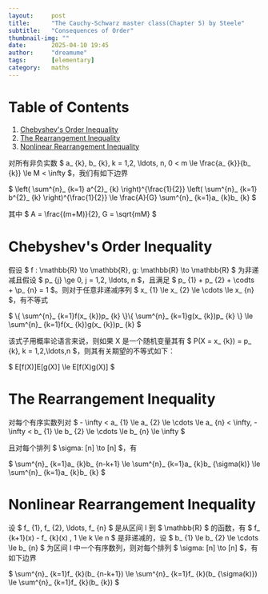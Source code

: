 ```yaml
---
layout:     post
title:      "The Cauchy-Schwarz master class(Chapter 5) by Steele"
subtitle:   "Consequences of Order"
thumbnail-img: ""
date:       2025-04-10 19:45
author:     "dreamume"
tags: 		[elementary]
category:   maths
---
```

<head>
    <script src="https://cdn.mathjax.org/mathjax/latest/MathJax.js?config=TeX-AMS-MML_HTMLorMML" type="text/javascript"></script>
    <script type="text/x-mathjax-config">
        MathJax.Hub.Config({
            tex2jax: {
            skipTags: ['script', 'noscript', 'style', 'textarea', 'pre'],
            inlineMath: [['$','$']]
            }
        });
    </script>
</head>

# Table of Contents

1.  [Chebyshev's Order Inequality](#org7b05037)
2.  [The Rearrangement Inequality](#orgae7df62)
3.  [Nonlinear Rearrangement Inequality](#org4763c78)

对所有非负实数 $ a_ {k}, b_ {k}, k = 1,2, \\ldots, n, 0 < m \\le \\frac{a_ {k}}{b_ {k}} \\le M < \\infty $，我们有如下边界

$ \\left( \\sum^{n}_ {k=1} a^{2}_ {k} \\right)^{\\frac{1}{2}} \\left( \\sum^{n}_ {k=1} b^{2}_ {k} \\right)^{\\frac{1}{2}} \\le \\frac{A}{G} \\sum^{n}_ {k=1}a_ {k}b_ {k} $

其中 $ A = \\frac{(m+M)}{2}, G = \\sqrt{mM} $


<a id="org7b05037"></a>

# Chebyshev's Order Inequality

假设 $ f : \\mathbb{R} \\to \\mathbb{R}, g: \\mathbb{R} \\to \\mathbb{R} $ 为非递减且假设 $ p_ {j} \\ge 0, j = 1,2, \\ldots, n $，且满足 $ p_ {1} + p_ {2} + \\codts + \\p_ {n} = 1 $。则对于任意非递减序列 $ x_ {1} \\le x_ {2} \\le \\cdots \\le x_ {n} $，有不等式

$ \\{ \\sum^{n}_ {k=1}f(x_ {k})p_ {k} \\}\\{ \\sum^{n}_ {k=1}g(x_ {k})p_ {k} \\} \\le \\sum^{n}_ {k=1}f(x_ {k})g(x_ {k})p_ {k} $

该式子用概率论语言来说，则如果 X 是一个随机变量其有 $ P(X = x_ {k}) = p_ {k}, k = 1,2,\\ldots,n $，则其有关期望的不等式如下：

$ E[f(X)]E[g(X)] \\le E[f(X)g(X)] $


<a id="orgae7df62"></a>

# The Rearrangement Inequality

对每个有序实数列对 $ - \\infty < a_ {1} \\le a_ {2} \\le \\cdots \\le a_ {n} < \\infty, - \\infty < b_ {1} \\le b_ {2} \\le \\cdots \\le b_ {n} \\le \\infty $

且对每个排列 $ \\sigma: [n] \\to [n] $，有

$ \\sum^{n}_ {k=1}a_ {k}b_ {n-k+1} \\le \\sum^{n}_ {k=1}a_ {k}b_ {\\sigma(k)} \\le \\sum^{n}_ {k=1}a_ {k}b_ {k} $


<a id="org4763c78"></a>

# Nonlinear Rearrangement Inequality

设 $ f_ {1}, f_ {2}, \\ldots, f_ {n} $ 是从区间 I 到 $ \\mathbb{R} $ 的函数，有 $ f_ {k+1}(x) - f_ {k}(x) , 1 \\le k \\le n $ 是非递减的，设 $ b_ {1} \\le b_ {2} \\le \\cdots \\le b_ {n} $ 为区间 I 中一个有序数列，则对每个排列 $ \\sigma: [n] \\to [n] $，有如下边界

$ \\sum^{n}_ {k=1}f_ {k}(b_ {n-k+1}) \\le \\sum^{n}_ {k=1}f_ {k}(b_ {\\sigma(k)}) \\le \\sum^{n}_ {k=1}f_ {k}(b_ {k}) $

